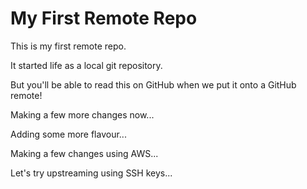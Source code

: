 # My First Remote Repo

This is my first remote repo.

It started life as a local git repository.

But you'll be able to read this on GitHub when we put it onto a GitHub remote!

Making a few more changes now...

Adding some more flavour... 

Making a few changes using AWS...

Let's try upstreaming using SSH keys...
